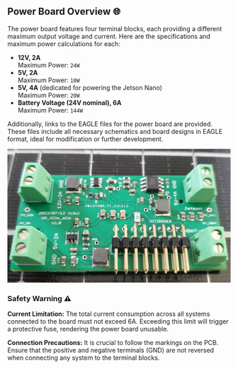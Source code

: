 ## Power Board Overview 🌐

The power board features four terminal blocks, each providing a different maximum output voltage and current. Here are the specifications and maximum power calculations for each:

- **12V, 2A**  
  Maximum Power: `24W`
- **5V, 2A**  
  Maximum Power: `10W`
- **5V, 4A** (dedicated for powering the Jetson Nano)  
  Maximum Power: `20W`
- **Battery Voltage (24V nominal), 6A**  
  Maximum Power: `144W`

Additionally, links to the EAGLE files for the power board are provided. These files include all necessary schematics and board designs in EAGLE format, ideal for modification or further development.

[![Power Card](img/power_card_photo.jpg)](img/power_card_photo.jpg)

### Safety Warning ⚠️

**Current Limitation:** The total current consumption across all systems connected to the board must not exceed 6A. Exceeding this limit will trigger a protective fuse, rendering the power board unusable.

**Connection Precautions:** It is crucial to follow the markings on the PCB. Ensure that the positive and negative terminals (GND) are not reversed when connecting any system to the terminal blocks.


